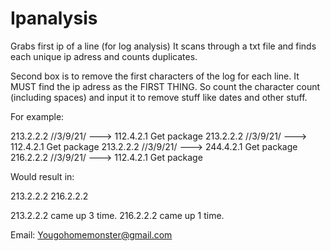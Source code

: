 # Ipanalysis
Grabs first ip of a line (for log analysis)
It scans through a txt file and finds each unique ip adress and counts duplicates.

Second box is to remove the first characters of the log for each line. It MUST find the ip adress as the FIRST THING. So count the character count (including spaces) and input it to remove stuff like dates and other stuff. 

For example: 

213.2.2.2 //3/9/21/ ---> 112.4.2.1 Get package
213.2.2.2 //3/9/21/ ---> 112.4.2.1 Get package
213.2.2.2 //3/9/21/ ---> 244.4.2.1 Get package
216.2.2.2 //3/9/21/ ---> 112.4.2.1 Get package

Would result in:

213.2.2.2
216.2.2.2

213.2.2.2 came up 3 time.
216.2.2.2 came up 1 time.

Email: Yougohomemonster@gmail.com
